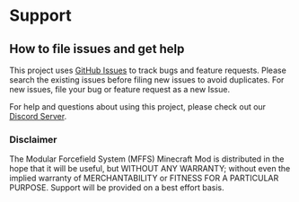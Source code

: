 # Support

## How to file issues and get help  

This project uses [GitHub Issues](https://github.com/KatCodesMods/mffs/issues) to track bugs and feature requests. Please search the existing issues before filing new issues to avoid duplicates.  For new issues, file your bug or feature request as a new Issue.

For help and questions about using this project, please check out our [Discord Server](https://discord.gg/fh9nXVjGgD).

### Disclaimer

The Modular Forcefield System (MFFS) Minecraft Mod is distributed in the hope that it will be useful, but WITHOUT ANY WARRANTY; without even the implied warranty of MERCHANTABILITY or FITNESS FOR A PARTICULAR PURPOSE. Support will be provided on a best effort basis.